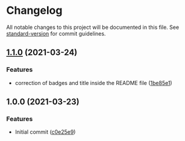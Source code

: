 # Changelog

All notable changes to this project will be documented in this file. See [standard-version](https://github.com/conventional-changelog/standard-version) for commit guidelines.

## [1.1.0](https://github.com/danielcerongrajales/Data_tables/compare/v1.0.0...v1.1.0) (2021-03-24)


### Features

* correction of badges and title inside the  README file ([1be85e1](https://github.com/danielcerongrajales/Data_tables/commit/1be85e17f73cb1a52d0ca654b59f68df60cf3293))

## 1.0.0 (2021-03-23)


### Features

* Initial commit ([c0e25e9](https://github.com/danielcerongrajales/Data_tables/commit/c0e25e97589b76dc8b98a3e5a35ad86a7ef96f8a))

